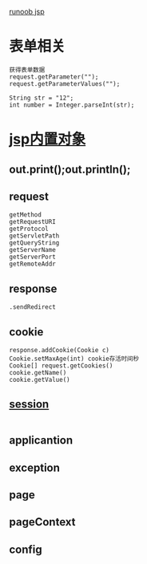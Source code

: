 [runoob jsp](http://www.runoob.com/jsp/jsp-actions.html)
# 表单相关
```
获得表单数据
request.getParameter("");
request.getParameterValues("");

String str = "12";
int number = Integer.parseInt(str);
```

# [jsp内置对象](http://www.runoob.com/jsp/jsp-implicit-objects.html)
## out.print();out.println();
## request
```
getMethod
getRequestURI
getProtocol
getServletPath
getQueryString
getServerName
getServerPort
getRemoteAddr
```
## response
```
.sendRedirect
```
## cookie
```
response.addCookie(Cookie c)
Cookie.setMaxAge(int) cookie存活时间秒
Cookie[] request.getCookies()
cookie.getName()
cookie.getValue()
```
## [session](http://www.runoob.com/jsp/jsp-session.html)
```

```
## applicantion
## exception
## page
## pageContext
## config